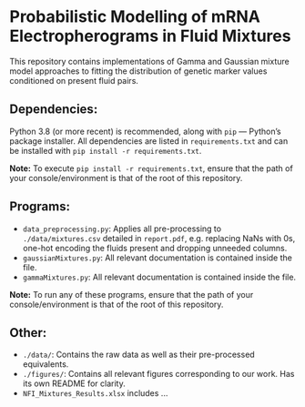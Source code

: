 # Probabilistic Modelling of mRNA Electropherograms in Fluid Mixtures
This repository contains implementations of Gamma and Gaussian mixture model approaches to fitting the distribution of genetic marker values conditioned on present fluid pairs.

## Dependencies:
Python 3.8 (or more recent) is recommended, along with `pip` — Python’s package installer. All dependencies are listed in `requirements.txt` and can be installed with `pip install -r requirements.txt`.

**Note:** To execute `pip install -r requirements.txt`, ensure that the path of your console/environment is that of the root of this repository.

## Programs:

- `data_preprocessing.py`: Applies all pre-processing to `./data/mixtures.csv` detailed in `report.pdf`, e.g. replacing NaNs with 0s, one-hot encoding the fluids present and dropping unneeded columns.
- `gaussianMixtures.py`: All relevant documentation is contained inside the file.
- `gammaMixtures.py`: All relevant documentation is contained inside the file.

**Note:** To run any of these programs, ensure that the path of your console/environment is that of the root of this repository.

## Other:
- `./data/`: Contains the raw data as well as their pre-processed equivalents.
- `./figures/`: Contains all relevant figures corresponding to our work. Has its own README for clarity.
- `NFI_Mixtures_Results.xlsx` includes ...